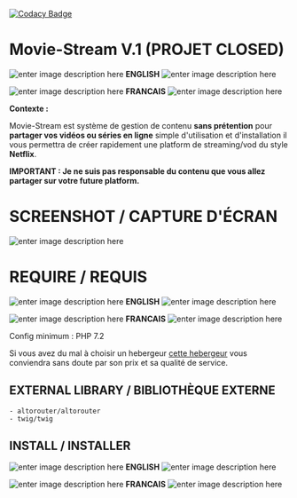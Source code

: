 [![Codacy Badge](https://app.codacy.com/project/badge/Grade/00b6954df1444971861ef084b184cdb6)](https://www.codacy.com/gh/toto93330/Moviz-Stream/dashboard?utm_source=github.com&amp;utm_medium=referral&amp;utm_content=toto93330/Moviz-Stream&amp;utm_campaign=Badge_Grade)
# Movie-Stream V.1 (PROJET CLOSED)
 
![enter image description here](https://icons.iconarchive.com/icons/osiris/world-flags/16/00-cctld-ac-icon.png)  **ENGLISH** ![enter image description here](https://icons.iconarchive.com/icons/osiris/world-flags/16/00-cctld-ac-icon.png)




![enter image description here](https://icons.iconarchive.com/icons/osiris/world-flags/16/00-cctld-fx-icon.png) **FRANCAIS** ![enter image description here](https://icons.iconarchive.com/icons/osiris/world-flags/16/00-cctld-fx-icon.png)

**Contexte :**

Movie-Stream est système de gestion de contenu **sans prétention** pour **partager vos vidéos ou séries en ligne** simple d'utilisation et d'installation il vous permettra de créer rapidement une platform de streaming/vod du style **Netflix**.

**IMPORTANT : Je ne suis pas responsable du contenu que vous allez partager sur votre future platform.** 

# SCREENSHOT  / CAPTURE D'ÉCRAN

![enter image description here](https://i.goopics.net/gp1Jm.jpg)

# REQUIRE  / REQUIS
![enter image description here](https://icons.iconarchive.com/icons/osiris/world-flags/16/00-cctld-ac-icon.png)  **ENGLISH** ![enter image description here](https://icons.iconarchive.com/icons/osiris/world-flags/16/00-cctld-ac-icon.png)





![enter image description here](https://icons.iconarchive.com/icons/osiris/world-flags/16/00-cctld-fx-icon.png) **FRANCAIS** ![enter image description here](https://icons.iconarchive.com/icons/osiris/world-flags/16/00-cctld-fx-icon.png)

Config minimum :
    PHP 7.2
    
Si vous avez du mal à choisir un hebergeur [cette hebergeur](https://www.lws.fr/hebergement-cpanel.php?refa=716978194&refsta=999) vous conviendra sans doute par son prix et sa qualité de service. 

## EXTERNAL LIBRARY / BIBLIOTHÈQUE EXTERNE

    - altorouter/altorouter
    - twig/twig

## INSTALL / INSTALLER

![enter image description here](https://icons.iconarchive.com/icons/osiris/world-flags/16/00-cctld-ac-icon.png)  **ENGLISH** ![enter image description here](https://icons.iconarchive.com/icons/osiris/world-flags/16/00-cctld-ac-icon.png)





![enter image description here](https://icons.iconarchive.com/icons/osiris/world-flags/16/00-cctld-fx-icon.png) **FRANCAIS** ![enter image description here](https://icons.iconarchive.com/icons/osiris/world-flags/16/00-cctld-fx-icon.png)


